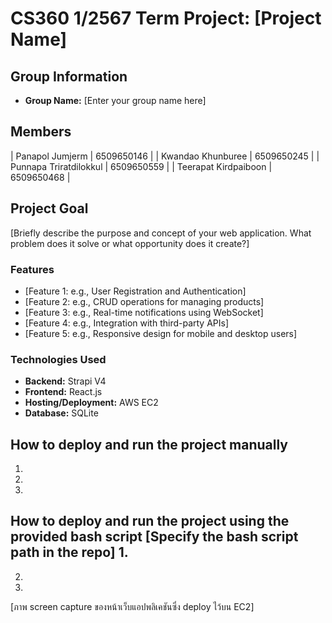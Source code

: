 # CS360 1/2567 Term Project: [Project Name] 

## Group Information

- **Group Name:** [Enter your group name here] 

## Members

| Panapol  Jumjerm        | 6509650146 | 
| Kwandao  Khunburee      | 6509650245 |
| Punnapa  Triratdilokkul | 6509650559 |
| Teerapat Kirdpaiboon    | 6509650468 | 


## Project Goal
[Briefly describe the purpose and concept of your web application. What problem does it solve or what opportunity does it create?]

### Features
- [Feature 1: e.g., User Registration and Authentication]
- [Feature 2: e.g., CRUD operations for managing products]
- [Feature 3: e.g., Real-time notifications using WebSocket]
- [Feature 4: e.g., Integration with third-party APIs]
- [Feature 5: e.g., Responsive design for mobile and desktop users]

### Technologies Used
- **Backend:** Strapi V4
- **Frontend:** React.js 
- **Hosting/Deployment:** AWS EC2
- **Database:**  SQLite

## How to deploy and run the project manually
1. 
2. 
3.

## How to deploy and run the project using the provided bash script [Specify the bash script path in the repo] 1.
2.
3.

[ภาพ screen capture ของหน้าเว็บแอปพลิเคชันซึ่ง deploy ไว้บน EC2]
